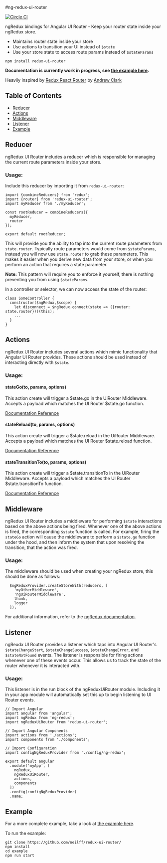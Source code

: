 #ng-redux-ui-router

[![Circle CI](https://circleci.com/gh/neilff/ng-redux-ui-router.svg?style=svg)](https://circleci.com/gh/neilff/ng-redux-ui-router)

ngRedux bindings for Angular UI Router - Keep your router state inside your ngRedux store.

- Maintains router state inside your store
- Use actions to transition your UI instead of `$state`
- Use your store state to access route params instead of `$stateParams`

`npm install redux-ui-router`

**Documentation is currently work in progress, see [the example here](https://github.com/neilff/redux-ui-router/tree/master/example).**

Heavily inspired by [Redux React Router](https://github.com/acdlite/redux-react-router) by [Andrew Clark](https://github.com/acdlite)

## Table of Contents

- [Reducer](#reducer)
- [Actions](#actions)
- [Middleware](#middleware)
- [Listener](#listener)
- [Example](#example)

## <a name="reducer">Reducer</a>

ngRedux UI Router includes a reducer which is responsible for managing the current route parameters inside your store.

### Usage:

Include this reducer by importing it from `redux-ui-router`:

```
import {combineReducers} from 'redux';
import {router} from 'redux-ui-router';
import myReducer from './myReducer';

const rootReducer = combineReducers({
  myReducer,
  router
});

export default rootReducer;
```

This will provide you the ability to tap into the current route parameters from `state.router`. Typically route parameters would come from `$stateParams`, instead you will now use `state.router` to grab these parameters. This makes it easier when you derive new data from your store, or when you perform an action that requires a state parameter.

**Note:** This pattern will require you to enforce it yourself, there is nothing preventing you from using `$stateParams`.

In a controller or selector, we can now access the state of the router:

```
class SomeController {
  constructor($ngRedux,$scope) {
    let disconnect = $ngRedux.connect(state => ({router: state.router}))(this);
    ...
  }
}
```

## <a name="actions">Actions</a>

ngRedux UI Router includes several actions which mimic functionality that Angular UI Router provides. These actions should be used instead of interacting directly with `$state`.

### Usage:

#### stateGo(to, params, options)

This action create will trigger a $state.go in the UiRouter Middleware. Accepts a payload which matches the UI Router $state.go function.

[Documentation Reference](https://github.com/angular-ui/ui-router/wiki/Quick-Reference#stategoto--toparams--options)

#### stateReload(to, params, options)

This action create will trigger a $state.reload in the UiRouter Middleware. Accepts a payload which matches the UI Router $state.reload function.

[Documentation Reference](https://github.com/angular-ui/ui-router/wiki/Quick-Reference#statereload)

#### stateTransitionTo(to, params, options)

This action create will trigger a $state.transitionTo in the UiRouter Middleware. Accepts a payload which matches the UI Router $state.transitionTo function.

[Documentation Reference](https://github.com/angular-ui/ui-router/wiki/Quick-Reference#statetransitiontoto-toparams--options)

## <a name="middleware">Middleware</a>

ngRedux UI Router includes a middleware for performing `$state` interactions based on the above actions being fired. Whenever one of the above actions is fired, the corresponding `$state` function is called. For example, firing the `stateGo` action will cause the middleware to perform a `$state.go` function under the hood, and then inform the system that upon resolving the transition, that the action was fired.

### Usage:

The middleware should be used when creating your ngRedux store, this should be done as follows:

```
  $ngReduxProvider.createStoreWith(reducers, [
    'myOtherMiddleware',
    'ngUiRouterMiddleware',
    thunk,
    logger
  ]);
```

For additional information, refer to the [ngRedux documentation](https://github.com/wbuchwalter/ng-redux#api).

## <a name="listener">Listener</a>

ngReudx UI Router provides a listener which taps into Angular UI Router's `$stateChangeStart`, `$stateChangeSuccess`, `$stateChangeError`, and `$stateNotFound` events. The listener is responsible for firing actions whenever one of these events occur. This allows us to track the state of the router whenever it is interacted with.

### Usage:

This listener is in the run block of the ngReduxUiRouter module. Including it in your app module will automatically set this up to begin listening to UI Router events.

```
// Import Angular
import angular from 'angular';
import ngRedux from 'ng-redux';
import ngReduxUiRouter from 'redux-ui-router';

// Import Angular Components
import actions from './actions';
import components from './components';

// Import Configuration
import configNgReduxProvider from './config/ng-redux';

export default angular
  .module('myApp', [
    ngRedux,
    ngReduxUiRouter,
    actions,
    components
  ])
  .config(configNgReduxProvider)
  .name;

```

## <a name="example">Example</a>

For a more complete example, take a look at [the example here](https://github.com/neilff/redux-ui-router/tree/master/example).

To run the example:

```
git clone https://github.com/neilff/redux-ui-router/
npm install
cd example
npm run start
```
